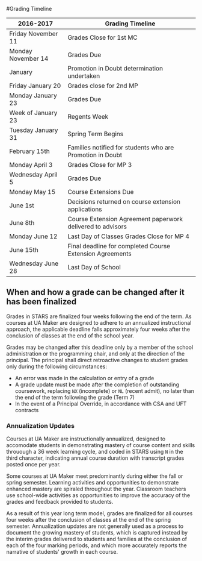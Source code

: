 


#Grading Timeline

| 2016-2017 | Grading Timeline |
------------|-------------------
Friday November 11 | Grades Close for 1st MC 
Monday November 14 | Grades Due 
January       | Promotion in Doubt determination undertaken
Friday January 20  | Grades close for 2nd MP
Monday January 23 | Grades Due 
Week of January 23 | Regents Week
Tuesday January 31  | Spring Term Begins
February 15th | Families notified for students who are Promotion in Doubt
Monday April 3 | Grades Close for MP 3
Wednesday April 5 | Grades Due
Monday May 15 | Course Extensions Due
June 1st      | Decisions returned on course extension applications
June 8th      | Course Extension Agreement paperwork delivered to advisors
Monday June 12  | Last Day of Classes Grades Close for MP 4
June 15th     | Final deadline for completed Course Extension Agreements
Wednesday June 28 | Last Day of School


## When and how a grade can be changed after it has been finalized

Grades in STARS are finalized four weeks following the end of the term. As courses at UA Maker are designed to adhere to an annualized instructional approach, the applicable deadline falls approximately four weeks after the conclusion of classes at the end of the school year.

Grades may be changed after this deadline only by a member of the school administration or the programming chair, and only at the direction of the principal. The principal shall direct retroactive changes to student grades only during the following circumstances:

* An error was made in the calculation or entry of a grade
* A grade update must be made after the completion of outstanding coursework, replacing `NX` (incomplete) or `NL` (recent admit), no later than the end of the term following the grade (Term 7)
* In the event of a Principal Override, in accordance with CSA and UFT contracts

### Annualization Updates

Courses at UA Maker are instructionally annualized, designed to accomodate students in demonstrating mastery of course content and skills throuough a 36 week learning cycle, and coded in STARS using `N` in the third character, indicating annual course duration with transcript grades posted once per year.

Some courses at UA Maker meet predominantly during either the fall or spring semester. Learning activities and opportunities to demonstrate enhanced mastery are spiraled throughout the year. Classroom teachers use school-wide activities as opportunities to improve the accuracy of the grades and feedback provided to students.

As a result of this year long term model, grades are finalized for all courses four weeks after the conclusion of classes at the end of the spring semester. Annualization updates are not generally used as a process to document the growing mastery of students, which is captured instead by the interim grades delivered to students and families at the conclusion of each of the four marking periods, and which more accurately reports the narrative of students' growth in each course.  
